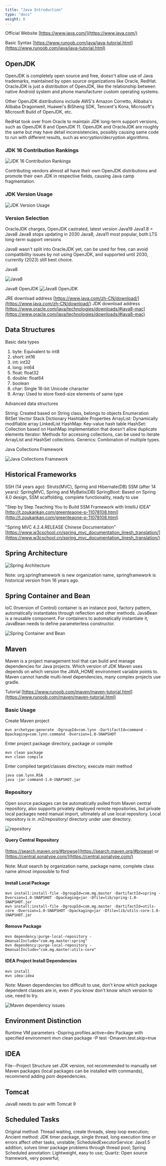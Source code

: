 ```yaml
---
title: "Java Introduction"
type: "docs"
weight: 8
---
```


Official Website
[https://www.java.com/](https://www.java.com/)

Basic Syntax
[https://www.runoob.com/java/java-tutorial.html](https://www.runoob.com/java/java-tutorial.html)

## OpenJDK

OpenJDK is completely open source and free, doesn't allow use of Java trademarks, maintained by open source organizations like Oracle, RedHat. OracleJDK is just a distribution of OpenJDK, like the relationship between native Android system and phone manufacturer custom operating systems.

Other OpenJDK distributions include AWS's Amazon Corretto, Alibaba's Alibaba Dragonwell, Huawei's BiSheng SDK, Tencent's Kona, Microsoft's Microsoft Build of OpenJDK, etc.

RedHat took over from Oracle to maintain JDK long-term support versions, such as OpenJDK 8 and OpenJDK 11. OpenJDK and OracleJDK are roughly the same but may have detail inconsistencies, possibly causing same code to run with different results, such as encryption/decryption algorithms.

### JDK 16 Contribution Rankings

![JDK 16 Contribution Rankings](java1.png)

Contributing vendors almost all have their own OpenJDK distributions and promote their own JDK in respective fields, causing Java camp fragmentation.

### JDK Version Usage

![JDK Version Usage](java2.png)

### Version Selection

OracleJDK charges, OpenJDK castrated, latest version Java19
Java1.8 = Java8
Java8 stops updating in 2030
Java8, Java11 most popular, both LTS long-term support versions

Java8 wasn't split into OracleJDK yet, can be used for free, can avoid compatibility issues by not using OpenJDK, and supported until 2030, currently (2023) still best choice.

Java8

![Java8](java3.png)

Java8 OpenJDK
![Java8 OpenJDK](java4.png)

JRE download address [https://www.java.com/zh-CN/download/](https://www.java.com/zh-CN/download/)
JDK download address [https://www.oracle.com/java/technologies/downloads/#java8-mac](https://www.oracle.com/java/technologies/downloads/#java8-mac)

## Data Structures

Basic data types

1. byte: Equivalent to int8
2. short: int16
3. int: int32
4. long: int64
5. float: float32
6. double: float64
7. boolean
8. char: Single 16-bit Unicode character
9. Array: Used to store fixed-size elements of same type

Advanced data structures

String: Created based on String class, belongs to objects
Enumeration
BitSet
Vector
Stack
Dictionary
Hashtable
Properties
ArrayList: Dynamically modifiable array
LinkedList
HashMap: Key-value hash table
HashSet: Collection based on HashMap implementation that doesn't allow duplicate elements
Iterator: Methods for accessing collections, can be used to iterate ArrayList and HashSet collections.
Generics: Combination of multiple types.

Java Collections Framework

![Java Collections Framework](java5.png)

## Historical Frameworks

SSH (14 years ago): Struts(MVC), Spring and Hibernate(DB)
SSM (after 14 years): SpringMVC, Spring and MyBatis(DB)
SpringBoot: Based on Spring 4.0 design, SSM scaffolding, complete functionality, ready to use

"Step by Step Teaching You to Build SSM Framework with IntelliJ IDEA"
[http://t.zoukankan.com/greenteaone-p-11078108.html](http://t.zoukankan.com/greenteaone-p-11078108.html)

"Spring MVC 4.2.4.RELEASE Chinese Documentation"
[https://www.w3cschool.cn/spring_mvc_documentation_linesh_translation/](https://www.w3cschool.cn/spring_mvc_documentation_linesh_translation/)

## Spring Architecture

![Spring Architecture](java6.png)

Note: org.springframework is new organization name, springframework is historical version from 16 years ago.

## Spring Container and Bean

IoC (Inversion of Control) container is an instance pool, factory pattern, automatically instantiates through reflection and other methods. JavaBean is a reusable component. For containers to automatically instantiate it, JavaBean needs to define parameterless constructor.

![Spring Container and Bean](java7.png)

## Maven

Maven is a project management tool that can build and manage dependencies for Java projects. Which version of JDK Maven uses depends on which version the JAVA_HOME environment variable points to. Maven cannot handle multi-level dependencies, many complex projects use gradle.

Tutorial
[https://www.runoob.com/maven/maven-tutorial.html](https://www.runoob.com/maven/maven-tutorial.html)

### Basic Usage

Create Maven project

```shell
mvn archetype:generate -DgroupId=com.lynn -DartifactId=command -Dpackaging=com.lynn.command -Dversion=1.0-SNAPSHOT
```

Enter project package directory, package or compile

```shell
mvn clean package
mvn clean compile
```

Enter compiled target/classes directory, execute main method

```shell
java com.lynn.RSA
java -jar command-1.0-SNAPSHOT.jar
```

### Repository

Open source packages can be automatically pulled from Maven central repository, also supports privately deployed remote repositories, but private local packages need manual import, ultimately all use local repository. Local repository is in .m2/repository/ directory under user directory.

![repository](java8.png)

#### Query Central Repository

[https://search.maven.org/#browse](https://search.maven.org/#browse) or [https://central.sonatype.com/](https://central.sonatype.com/)

Note: Must search by organization name, package name, complete class name almost impossible to find

#### Install Local Package

```shell
mvn install:install-file -DgroupId=com.mg.master -DartifactId=spring -Dversion=1.0-SNAPSHOT -Dpackaging=jar -Dfile=lib/spring-1.0-SNAPSHOT.jar
mvn install:install-file -DgroupId=com.mg.master -DartifactId=utils-core -Dversion=1.0-SNAPSHOT -Dpackaging=jar -Dfile=lib/utils-core-1.0-SNAPSHOT.jar
```

#### Remove Package

```shell
mvn dependency:purge-local-repository -DmanualInclude="com.mg.master:spring"
mvn dependency:purge-local-repository -DmanualInclude="com.mg.master:utils-core"
```

#### IDEA Project Install Dependencies

```shell
mvn install
mvn idea:idea
```

Note: Maven dependencies too difficult to use, don't know which package dependent classes are in, even if you know don't know which version to use, need to try.

![Maven dependency issues](java9.png)

## Environment Distinction

Runtime VM parameters -Dspring.profiles.active=dev
Package with specified environment mvn clean package -P test -Dmaven.test.skip=true

## IDEA

File--Project Structure set JDK version, not recommended to manually set Maven packages (local packages can be installed with commands), recommend adding pom dependencies.

## Tomcat

Java8 needs to pair with Tomcat 9

## Scheduled Tasks

Original method: Thread waiting, create threads, sleep loop execution;
Ancient method: JDK timer package, single thread, long execution time or errors affect other tasks, unstable;
ScheduledExecutorService: Java1.5 addition, solves timer package problems through thread pool;
Spring Scheduled annotation: Lightweight, easy to use;
Quartz: Open source framework, very powerful;
